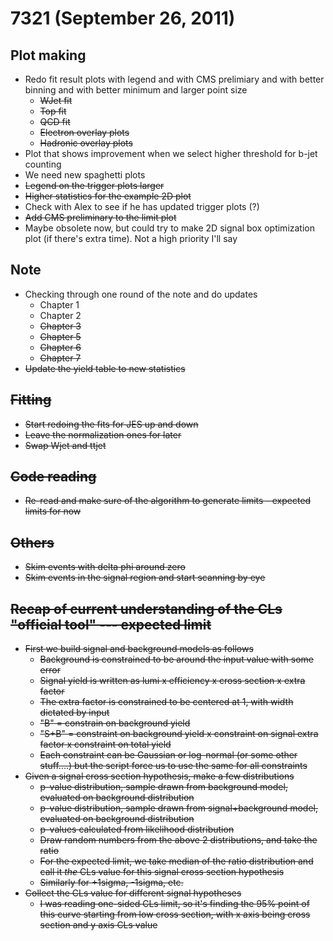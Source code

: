 # 7321 (September 26, 2011) #

## Plot making ##

* Redo fit result plots with legend and with CMS prelimiary and with better binning and with better minimum
and larger point size
    * <strike>WJet fit</strike>
    * <strike>Top fit</strike>
    * <strike>QCD fit</strike>
    * <strike>Electron overlay plots</strike>
    * <strike>Hadronic overlay plots</strike>
* Plot that shows improvement when we select higher threshold for b-jet counting
* We need new spaghetti plots
* <strike>Legend on the trigger plots larger</strike>
* <strike>Higher statistics for the example 2D plot</strike>
* Check with Alex to see if he has updated trigger plots (?)
* <strike>Add CMS preliminary to the limit plot</strike>
* Maybe obsolete now, but could try to make 2D signal box optimization plot (if there's extra time).
Not a high priority I'll say

## Note ##

* Checking through one round of the note and do updates
    * Chapter 1
    * Chapter 2
    * <strike>Chapter 3<strike>
    * <strike>Chapter 5</strike>
    * Chapter 6
    * Chapter 7
* Update the yield table to new statistics

## Fitting ##

* Start redoing the fits for JES up and down
* Leave the normalization ones for later
* Swap Wjet and ttjet

## Code reading ##

* Re-read and make sure of the algorithm to generate limits - expected limits for now

## Others ##

* Skim events with delta phi around zero
* Skim events in the signal region and start scanning by eye

## Recap of current understanding of the CLs "official tool" --- expected limit ##

* First we build signal and background models as follows
    * Background is constrained to be around the input value with some error
    * Signal yield is written as lumi x efficiency x cross section x extra factor
    * The extra factor is constrained to be centered at 1, with width dictated by input
    * "B" = constrain on background yield
    * "S+B" = constraint on background yield x constraint on signal extra factor x constraint on total yield
    * Each constraint can be Gaussian or log-normal (or some other stuff....) but the script force us
    to use the same for all constraints
* Given a signal cross section hypothesis, make a few distributions
    * p-value distribution, sample drawn from background model, evaluated on background distribution
    * p-value distribution, sample drawn from signal+background model, evaluated on background distribution
    * p-values calculated from likelihood distribution
    * Draw random numbers from the above 2 distributions, and take the ratio
    * For the expected limit, we take median of the ratio distribution and call it _the_ CLs value
    for this signal cross section hypothesis
    * Similarly for +1sigma, -1sigma, etc.
* Collect the CLs value for different signal hypotheses
    * I was reading one-sided CLs limit, so it's finding the 95% point of this curve starting from low
    cross section, with x axis being cross section and y axis CLs value








